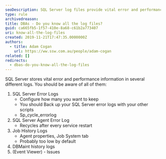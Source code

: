 ```yaml
---
seoDescription: SQL Server log files provide vital error and performance information, including error logs, agent logs, job history, and DBMaint history.
type: rule
archivedreason:
title: DBAs - Do you know all the log files?
guid: ca665fb5-1f57-410e-8a68-c61b2a773407
uri: know-all-the-log-files
created: 2019-11-21T17:47:35.0000000Z
authors:
  - title: Adam Cogan
    url: https://ww.ssw.com.au/people/adam-cogan
related: []
redirects:
  - dbas-do-you-know-all-the-log-files
---
```


SQL Server stores vital error and performance information in several different logs. You should be aware of all of them:

1. SQL Server Error Logs
   - Configure how many you want to keep
   - You should Back up your SQL Server error logs with your other scripts
   - Sp_cycle_errorlog
2. SQL Server Agent Error Log
   - Recycles after every service restart
3. Job History Logs
   - Agent properties, Job System tab
   - Probably too low by default
4. DBMaint history logs
5. (Event Viewer) - Issues

<!--endintro-->
